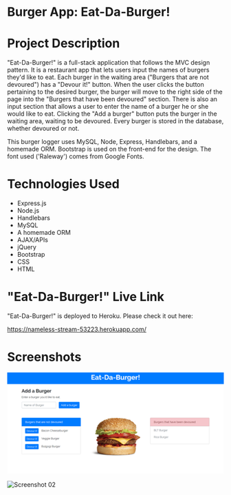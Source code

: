 # Burger App: Eat-Da-Burger!

# Project Description

"Eat-Da-Burger!" is a full-stack application that follows the MVC design pattern. It is a restaurant app that lets users input the names of burgers they'd like to eat. Each burger in the waiting area ("Burgers that are not devoured") has a "Devour it!" button. When the user clicks the button pertaining to the desired burger, the burger will move to the right side of the page into the "Burgers that have been devoured" section. There is also an input section that allows a user to enter the name of a burger he or she would like to eat. Clicking the "Add a burger" button puts the burger in the waiting area, waiting to be devoured. Every burger is stored in the database, whether devoured or not.

This burger logger uses MySQL, Node, Express, Handlebars, and a homemade ORM. Bootstrap is used on the front-end for the design. The font used ('Raleway') comes from Google Fonts.

# Technologies Used

* Express.js
* Node.js
* Handlebars
* MySQL
* A homemade ORM
* AJAX/APIs
* jQuery
* Bootstrap
* CSS
* HTML

# "Eat-Da-Burger!" Live Link

"Eat-Da-Burger!" is deployed to Heroku. Please check it out here:

https://nameless-stream-53223.herokuapp.com/

# Screenshots

![Screenshot 01](screenshots/burgerApp-screenshot.png "Home Page")

![Screenshot 02](screenshots/friend-finder-demo.gif "Demo")
